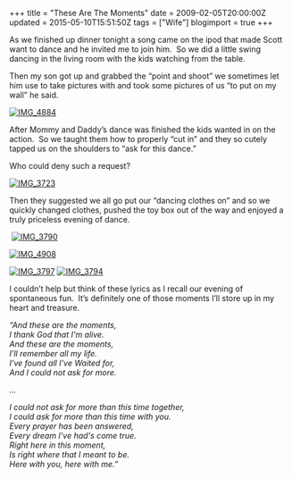 +++
title = "These Are The Moments"
date = 2009-02-05T20:00:00Z
updated = 2015-05-10T15:51:50Z
tags = ["Wife"]
blogimport = true 
+++

As we finished up dinner tonight a song came on the ipod that made Scott want to dance and he invited me to join him.&#160; So we did a little swing dancing in the living room with the kids watching from the table. 

Then my son got up and grabbed the “point and shoot” we sometimes let him use to take pictures with and took some pictures of us “to put on my wall” he said. 

[![IMG_4884](https://latc.s3.amazonaws.com/wp-content/uploads/2009/02/img-4884-thumb.jpg "IMG_4884")](https://latc.s3.amazonaws.com/wp-content/uploads/2009/02/img-4884.jpg)

After Mommy and Daddy’s dance was finished the kids wanted in on the action.&#160; So we taught them how to properly “cut in” and they so cutely tapped us on the shoulders to “ask for this dance.”

Who could deny such a request?

[![IMG_3723](https://latc.s3.amazonaws.com/wp-content/uploads/2009/02/img-3723-thumb.jpg "IMG_3723")](https://latc.s3.amazonaws.com/wp-content/uploads/2009/02/img-3723.jpg)

Then they suggested we all go put our “dancing clothes on” and so we quickly changed clothes, pushed the toy box out of the way and enjoyed a truly priceless evening of dance.

&#160;[![IMG_3790](https://latc.s3.amazonaws.com/wp-content/uploads/2009/02/img-3790-thumb.jpg "IMG_3790")](https://latc.s3.amazonaws.com/wp-content/uploads/2009/02/img-3790.jpg) 

[![IMG_4908](https://latc.s3.amazonaws.com/wp-content/uploads/2009/02/img-4908-thumb.jpg "IMG_4908")](https://latc.s3.amazonaws.com/wp-content/uploads/2009/02/img-4908.jpg) 

[![IMG_3797](https://latc.s3.amazonaws.com/wp-content/uploads/2009/02/img-3797-thumb.jpg "IMG_3797")](https://latc.s3.amazonaws.com/wp-content/uploads/2009/02/img-3797.jpg) [![IMG_3794](https://latc.s3.amazonaws.com/wp-content/uploads/2009/02/img-3794-thumb.jpg "IMG_3794")](https://latc.s3.amazonaws.com/wp-content/uploads/2009/02/img-3794.jpg) 

I couldn’t help but think of these lyrics as I recall our evening of spontaneous fun.&#160; It’s definitely one of those moments I’ll store up in my heart and treasure.

_“And these are the moments,        
I thank God that I'm alive.         
And these are the moments,         
I'll remember all my life.         
I've found all I've Waited for,         
And I could not ask for more._

_…_

_I could not ask for more than this time together,        
I could ask for more than this time with you.         
Every prayer has been answered,         
Every dream I've had's come true.         
Right here in this moment,         
Is right where that I meant to be.         
Here with you, here with me.”_

